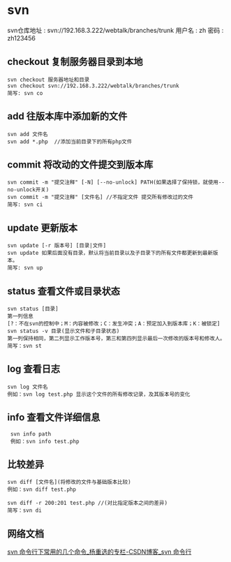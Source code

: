 # svn

svn仓库地址 : svn://192.168.3.222/webtalk/branches/trunk
用户名 : zh
密码 : zh123456

## checkout 复制服务器目录到本地

```shell
svn checkout 服务器地址和目录
svn checkout svn://192.168.3.222/webtalk/branches/trunk
简写: svn co
```

## add 往版本库中添加新的文件

```shell
svn add 文件名
svn add *.php  //添加当前目录下的所有php文件
```

##  commit 将改动的文件提交到版本库

```shell
svn commit -m "提交注释" [-N] [--no-unlock] PATH(如果选择了保持锁，就使用--no-unlock开关)
svn commit -m "提交注释" [文件名] //不指定文件 提交所有修改过的文件
简写: svn ci
```

## update 更新版本

```shell
svn update [-r 版本号] [目录|文件]
svn update 如果后面没有目录，默认将当前目录以及子目录下的所有文件都更新到最新版本。
简写: svn up
```

## status 查看文件或目录状态

```shell
svn status [目录]
第一列信息
[?：不在svn的控制中；M：内容被修改；C：发生冲突；A：预定加入到版本库；K：被锁定]
svn status -v 目录(显示文件和子目录状态)
第一列保持相同，第二列显示工作版本号，第三和第四列显示最后一次修改的版本号和修改人。
简写：svn st
```

## log 查看日志

```shell
svn log 文件名
例如：svn log test.php 显示这个文件的所有修改记录，及其版本号的变化

```

## info 查看文件详细信息

``` shell
 svn info path
 例如：svn info test.php
```

## 比较差异

 ```shell
 svn diff [文件名](将修改的文件与基础版本比较)
 例如：svn diff test.php
 
 svn diff -r 200:201 test.php //(对比指定版本之间的差异)
 简写：svn di
 ```

## 网络文档

[svn 命令行下常用的几个命令_杨重选的专栏-CSDN博客_svn 命令行](https://blog.csdn.net/yangzhongxuan/article/details/7018168)